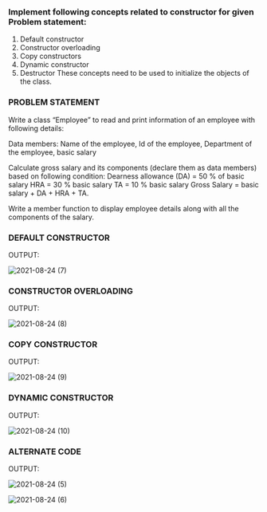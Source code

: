 ### Implement following concepts related to constructor for given Problem statement:  
1.	Default constructor
2.	Constructor overloading
3.	Copy constructors
4.	Dynamic constructor 
5.	Destructor 
These concepts need to be used to initialize the objects of the class.

### PROBLEM STATEMENT
Write a class “Employee” to read and print information of an employee with following details: 

Data members: Name of the employee, Id of the employee, Department of the employee, basic salary

Calculate gross salary and its components (declare them as data members) based on following condition:
Dearness allowance (DA) = 50 % of basic salary
HRA = 30 % basic salary
TA = 10 % basic salary
Gross Salary = basic salary + DA + HRA + TA.

Write a member function to display employee details along with all the components of the salary.

### DEFAULT CONSTRUCTOR

OUTPUT:

![2021-08-24 (7)](https://user-images.githubusercontent.com/87412265/130667865-4e69d005-d0a2-4fee-af41-d6302eb7901a.png)


### CONSTRUCTOR OVERLOADING

OUTPUT:

![2021-08-24 (8)](https://user-images.githubusercontent.com/87412265/130668179-b7183e1d-d65c-493a-9bc4-b04173fc3e25.png)


### COPY CONSTRUCTOR

OUTPUT:

![2021-08-24 (9)](https://user-images.githubusercontent.com/87412265/130668374-603cf7ea-f375-4312-b1c5-1d2facd69803.png)


### DYNAMIC CONSTRUCTOR

OUTPUT:

![2021-08-24 (10)](https://user-images.githubusercontent.com/87412265/130669783-ad92249d-81cf-4a2c-810e-8063c1b4b67c.png)

 
### ALTERNATE CODE

OUTPUT:

![2021-08-24 (5)](https://user-images.githubusercontent.com/87412265/130669795-ab68e935-2f57-4a93-b823-3f1fd19c497f.png)

![2021-08-24 (6)](https://user-images.githubusercontent.com/87412265/130669812-5eecdec3-26f9-4a0d-8955-20683db2e429.png)

 
